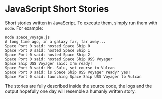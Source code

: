 ﻿# JavaScript Short Stories

Short stories written in JavaScript. To execute them, simply run them
with `node`. For example:

    node space_voyage.js
    A long time ago, in a galaxy far, far away...
    Space Port 0 said: hosted Space Ship 0
    Space Port 0 said: hosted Space Ship 1
    Space Port 0 said: hosted Space Ship 2
    Space Port 0 said: hosted Space Ship USS Voyager
    Space Ship USS Voyager said: I'm ready!
    Space Port 0 said: Mr. Sulu, set course to Vulcan
    Space Port 0 said: is Space Ship USS Voyager ready? yes!
    Space Port 0 said: launching Space Ship USS Voyager to Vulcan

The stories are fully described inside the source code, the logs and
the output hopefully one day will resemble a humanly written story.
